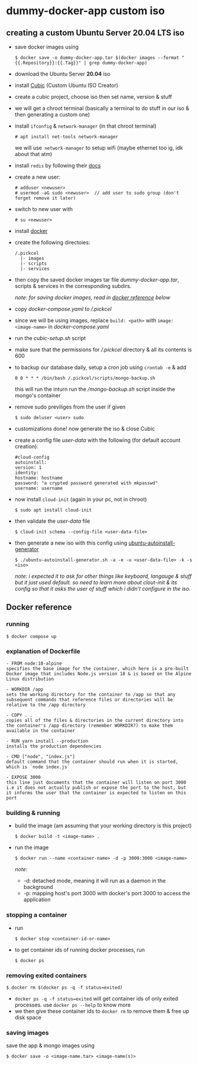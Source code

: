 # dummy-docker-app custom iso

## creating a custom Ubuntu Server 20.04 LTS iso

- save docker images using
  ```
  $ docker save -o dummy-docker-app.tar $(docker images --format "{{.Repository}}:{{.Tag}}" | grep dummy-docker-app)
  ```
- download the Ubuntu Server **20.04** iso
- install [Cubic](https://github.com/PJ-Singh-001/Cubic) (Custom Ubuntu ISO Creator)
- create a cubic project, choose iso then set name, version & stuff
- we will get a chroot terminal (basically a terminal to do stuff in our iso & then generating a custom one)
- install `ifconfig` & `network-manager` (in that chroot terminal)
  ```
  # apt install net-tools network-manager
  ```
  we will use` network-manager` to setup wifi (maybe ethernet too ig, idk about that atm)
- install `redis` by following their [docs](https://redis.io/docs/getting-started/installation/install-redis-on-linux/)
- create a new user:
  ```
  # adduser <newuser>
  # usermod -aG sudo <newuser>  // add user to sudo group (don't forget remove it later)
  ```
- switch to new user with
  ```
  # su <newuser>
  ```
- install [docker](https://docs.docker.com/engine/install/ubuntu/)
- create the following directoies:
  ```
  /.pickcel
    |- images
    |- scripts
    |- services
  ```
- then copy the saved docker images tar file _dummy-docker-app.tar_, scripts & services in the corresponding subdirs.

  _note: for saving docker images, read in [docker reference](#saving-images) below_

- copy _docker-compose.yaml_ to _/.pickcel_
- since we will be using images, replace `build: <path>` with `image: <image-name>` in _docker-compose.yaml_
- run the _cubic-setup.sh_ script
- make sure that the permissions for _/.pickcel_ directory & all its contents is 600
- to backup our database daily, setup a cron job using `crontab -e` & add

  ```
  0 0 * * * /bin/bash /.pickcel/scripts/mongo-backup.sh
  ```

  this will run the inturn run the _/mongo-backup.sh_ script inside the mongo's container

- remove sudo previliges from the user if given
  ```
  $ sudo deluser <user> sudo
  ```
- customizations done! now generate the iso & close Cubic
- create a config file _user-data_ with the following (for default account creation):
  ```
  #cloud-config
  autoinstall:
  version: 1
  identity:
  hostname: hostname
  password: "a crypted password generated with mkpasswd"
  username: username
  ```
- now install `cloud-init` (again in your pc, not in chroot)
  ```
  $ sudo apt install cloud-init
  ```
- then validate the _user-data_ file
  ```
  $ cloud-init schema --config-file <user-data-file>
  ```
- then generate a new iso with this config using [ubuntu-autoinstall-generator](https://github.com/covertsh/ubuntu-autoinstall-generator)

  ```
  $ ./ubuntu-autoinstall-generator.sh -a -e -u <user-data-file> -k -s <iso>
  ```

  _note: i expected it to ask for other things like keyboard, langauge & stuff but it just used default. so need to learn more about clout-init & its config so that it asks the user of stuff which i didn't configure in the iso._

## Docker reference

### running

```
$ docker compose up
```

### explanation of Dockerfile

```
- FROM node:18-alpine
specifies the base image for the container, which here is a pre-built Docker image that includes Node.js version 18 & is based on the Alpine Linux distribution

- WORKDIR /app
sets the working directory for the container to /app so that any subsequent commands that reference files or directories will be relative to the /app directory

- COPY . .
copies all of the files & directories in the current directory into the container's /app directory (remember WORKDIR?) to make them available in the container

- RUN yarn install --production
installs the production dependencies

- CMD ["node", "index.js"]
default command that the container should run when it is started, which is `node index.js`

- EXPOSE 3000
this line just documents that the container will listen on port 3000 i.e it does not actually publish or expose the port to the host, but it informs the user that the container is expected to listen on this port
```

### building & running

- build the image (am assuming that your working directory is this project)
  ```
  $ docker build -t <image-name> .
  ```
- run the image

  ```
  $ docker run --name <container-name> -d -p 3000:3000 <image-name>
  ```

  _note:_

  - -d: detached mode, meaning it will run as a daemon in the background
  - -p: mapping host's port 3000 with docker's port 3000 to access the application

### stopping a container

- run
  ```
  $ docker stop <container-id-or-name>
  ```
- to get container ids of running docker processes, run
  ```
  $ docker ps
  ```

### removing exited containers

```
$ docker rm $(docker ps -q -f status=exited)
```

- `docker ps -q -f status=exited` will get container ids of only exited processes. use `docker ps --help` to know more
- we then give these container ids to `docker rm` to remove them & free up disk space

### saving images

save the app & mongo images using

```
$ docker save -o <image-name.tar> <image-name(s)>
```
